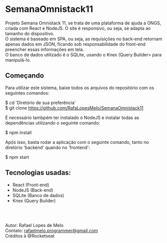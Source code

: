 # SemanaOmnistack11

  Projeto Semana Omnistack 11, se trata de uma plataforma de ajuda a ONGS, criada com React e NodeJS. O site é responsivo, ou seja, se adapta ao tamanho do dispositivo. <br>
  O sistema é baseado em SPA, ou seja, as requisições no back-end retornam apenas dados em JSON, ficando sob responsabilidade do front-end preencher essas informações em tela. <br>
  O banco de dados utilizado é o SQLite, usando o Knex (Query Builder> para manipulá-lo. 
  
## Começando

Para utilizar este sistema, baixe todos os arquivos do repositório com os seguintes comandos:

$ cd 'Diretório de sua preferência' <br>
$ git clone https://github.com/RafaLopesMelo/SemanaOmnistack11

É necessário tambpém ter instalado o NodeJS e instalar todas as dependências utilizando o seguinte comando:

  $ npm install
  
Após isso, basta rodar a aplicação com o seguinte comando, tanto no diretório 'backend' quando no 'frontend':

  $ npm start
  
## Tecnologias usadas:

  - React (Front-end)
  - NodeJS (Back-end)
  - SQLite (Banco de dados)
  - Knex (Query Builder)
  
  <br><br>
  
  Autor: Rafael Lopes de Melo <br>
  Contato: rafaelmelo.programmer@gmail.com <br>
  Créditos à @Rocketseat
